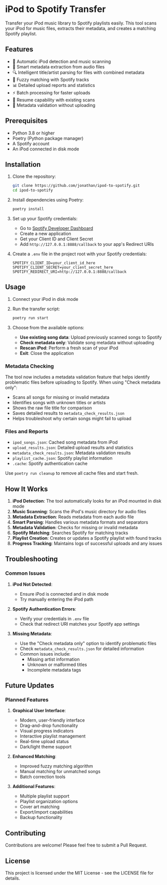 # iPod to Spotify Transfer

Transfer your iPod music library to Spotify playlists easily. This tool scans your iPod for music files, extracts their metadata, and creates a matching Spotify playlist.

## Features

- 🎵 Automatic iPod detection and music scanning
- 📝 Smart metadata extraction from audio files
- 🔍 Intelligent title/artist parsing for files with combined metadata
- 🎯 Fuzzy matching with Spotify tracks
- 📊 Detailed upload reports and statistics
- ⚡ Batch processing for faster uploads
- 🔄 Resume capability with existing scans
- 🔎 Metadata validation without uploading

## Prerequisites

- Python 3.8 or higher
- Poetry (Python package manager)
- A Spotify account
- An iPod connected in disk mode

## Installation

1. Clone the repository:

   ```bash
   git clone https://github.com/jonathan/ipod-to-spotify.git
   cd ipod-to-spotify
   ```

2. Install dependencies using Poetry:

   ```bash
   poetry install
   ```

3. Set up your Spotify credentials:

   - Go to [Spotify Developer Dashboard](https://developer.spotify.com/dashboard)
   - Create a new application
   - Get your Client ID and Client Secret
   - Add `http://127.0.0.1:8888/callback` to your app's Redirect URIs

4. Create a `.env` file in the project root with your Spotify credentials:
   ```
   SPOTIFY_CLIENT_ID=your_client_id_here
   SPOTIFY_CLIENT_SECRET=your_client_secret_here
   SPOTIFY_REDIRECT_URI=http://127.0.0.1:8888/callback
   ```

## Usage

1. Connect your iPod in disk mode

2. Run the transfer script:

   ```bash
   poetry run start
   ```

3. Choose from the available options:

   - **Use existing song data**: Upload previously scanned songs to Spotify
   - **Check metadata only**: Validate song metadata without uploading
   - **Rescan iPod**: Perform a fresh scan of your iPod
   - **Exit**: Close the application

### Metadata Checking

The tool now includes a metadata validation feature that helps identify problematic files before uploading to Spotify. When using "Check metadata only":

- Scans all songs for missing or invalid metadata
- Identifies songs with unknown titles or artists
- Shows the raw file title for comparison
- Saves detailed results to `metadata_check_results.json`
- Helps troubleshoot why certain songs might fail to upload

### Files and Reports

- `ipod_songs.json`: Cached song metadata from iPod
- `upload_results.json`: Detailed upload results and statistics
- `metadata_check_results.json`: Metadata validation results
- `playlist_cache.json`: Spotify playlist information
- `.cache`: Spotify authentication cache

Use `poetry run cleanup` to remove all cache files and start fresh.

## How It Works

1. **iPod Detection**: The tool automatically looks for an iPod mounted in disk mode
2. **Music Scanning**: Scans the iPod's music directory for audio files
3. **Metadata Extraction**: Reads metadata from each audio file
4. **Smart Parsing**: Handles various metadata formats and separators
5. **Metadata Validation**: Checks for missing or invalid metadata
6. **Spotify Matching**: Searches Spotify for matching tracks
7. **Playlist Creation**: Creates or updates a Spotify playlist with found tracks
8. **Progress Tracking**: Maintains logs of successful uploads and any issues

## Troubleshooting

### Common Issues

1. **iPod Not Detected**:

   - Ensure iPod is connected and in disk mode
   - Try manually entering the iPod path

2. **Spotify Authentication Errors**:

   - Verify your credentials in `.env` file
   - Check that redirect URI matches your Spotify app settings

3. **Missing Metadata**:
   - Use the "Check metadata only" option to identify problematic files
   - Check `metadata_check_results.json` for detailed information
   - Common issues include:
     - Missing artist information
     - Unknown or malformed titles
     - Incomplete metadata tags

## Future Updates

### Planned Features

1. **Graphical User Interface**:

   - Modern, user-friendly interface
   - Drag-and-drop functionality
   - Visual progress indicators
   - Interactive playlist management
   - Real-time upload status
   - Dark/light theme support

2. **Enhanced Matching**:

   - Improved fuzzy matching algorithm
   - Manual matching for unmatched songs
   - Batch correction tools

3. **Additional Features**:
   - Multiple playlist support
   - Playlist organization options
   - Cover art matching
   - Export/import capabilities
   - Backup functionality

## Contributing

Contributions are welcome! Please feel free to submit a Pull Request.

## License

This project is licensed under the MIT License - see the LICENSE file for details.
